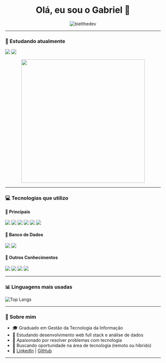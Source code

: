 
<h1 align="center">Olá, eu sou o Gabriel 👋</h1>

<p align="center">
  <img src="https://komarev.com/ghpvc/?username=bielthedev&label=Visualizações+de+perfil&color=blueviolet&style=flat" alt="bielthedev" />
</p>

---

### 🧠 Estudando atualmente

<p>
  <img src="https://img.shields.io/badge/Java-%23ED8B00.svg?style=for-the-badge&logo=java&logoColor=white"/>
  <img src="https://img.shields.io/badge/C%23-239120?style=for-the-badge&logo=c-sharp&logoColor=white"/>
</p>

<p align="center">
  <img src="https://i.pinimg.com/originals/98/f9/4e/98f94eaafadac08c1b162420fcb86c15.gif" width="400"/>
</p>

---

### 💻 Tecnologias que utilizo

#### 🔧 Principais

<p>
  <img src="https://img.shields.io/badge/HTML5-E34F26?style=for-the-badge&logo=html5&logoColor=white"/>
  <img src="https://img.shields.io/badge/CSS3-1572B6?style=for-the-badge&logo=css3&logoColor=white"/>
  <img src="https://img.shields.io/badge/JavaScript-F7DF1E?style=for-the-badge&logo=javascript&logoColor=black"/>
  <img src="https://img.shields.io/badge/React-20232A?style=for-the-badge&logo=react&logoColor=61DAFB"/>
  <img src="https://img.shields.io/badge/Node.js-339933?style=for-the-badge&logo=node.js&logoColor=white"/>
  <img src="https://img.shields.io/badge/Python-3776AB?style=for-the-badge&logo=python&logoColor=white"/>
</p>

#### 🐘 Banco de Dados

<p>
  <img src="https://img.shields.io/badge/MySQL-005C84?style=for-the-badge&logo=mysql&logoColor=white"/>
  <img src="https://img.shields.io/badge/PostgreSQL-316192?style=for-the-badge&logo=postgresql&logoColor=white"/>
</p>

#### 🧪 Outros Conhecimentos

<p>
  <img src="https://img.shields.io/badge/C-A8B9CC?style=for-the-badge&logo=c&logoColor=black"/>
  <img src="https://img.shields.io/badge/C++-00599C?style=for-the-badge&logo=c%2B%2B&logoColor=white"/>
  <img src="https://img.shields.io/badge/Linux-FCC624?style=for-the-badge&logo=linux&logoColor=black"/>
  <img src="https://img.shields.io/badge/Lua-2C2D72?style=for-the-badge&logo=lua&logoColor=white"/>
</p>

---

### 📊 Linguagens mais usadas

![Top Langs](https://github-readme-stats.vercel.app/api/top-langs/?username=bielthedev&layout=compact&langs_count=10&theme=tokyonight&border_radius=10)

---

### 🚀 Sobre mim

- 🎓 Graduado em Gestão da Tecnologia da Informação  
- 🌱 Estudando desenvolvimento web full stack e análise de dados  
- 🧠 Apaixonado por resolver problemas com tecnologia  
- 💼 Buscando oportunidade na área de tecnologia (remoto ou híbrido)  
- 🔗 [LinkedIn](https://linkedin.com/in/seu-link) | [GitHub](https://github.com/bielthedev)

---
